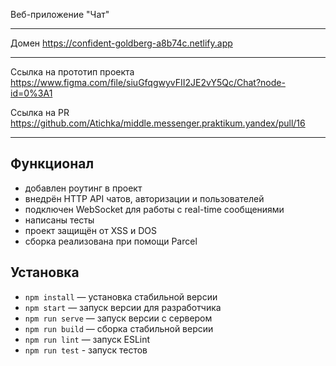 Веб-приложение "Чат"

---

Домен https://confident-goldberg-a8b74c.netlify.app

---

Ссылка на прототип проекта https://www.figma.com/file/siuGfqgwyvFII2JE2vY5Qc/Chat?node-id=0%3A1

Ссылка на PR https://github.com/Atichka/middle.messenger.praktikum.yandex/pull/16

---

## Функционал

- добавлен роутинг в проект
- внедрён HTTP API чатов, авторизации и пользователей
- подключен WebSocket для работы с real-time сообщениями
- написаны тесты
- проект защищён от XSS и DOS
- сборка реализована при помощи Parcel

## Установка

- `npm install` — установка стабильной версии
- `npm start` — запуск версии для разработчика
- `npm run serve` — запуск версии c сервером
- `npm run build` — сборка стабильной версии
- `npm run lint` — запуск ESLint
- `npm run test` - запуск тестов
